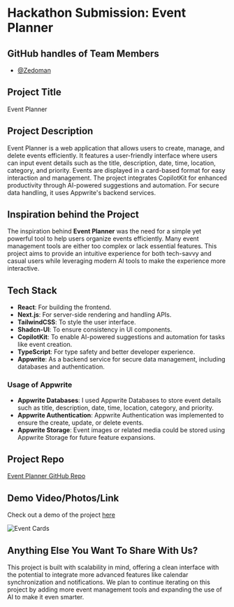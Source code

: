 # Hackathon Submission: Event Planner

## GitHub handles of Team Members  
- [@Zedoman](https://github.com/Zedoman)

## Project Title
Event Planner

## Project Description    
Event Planner is a web application that allows users to create, manage, and delete events efficiently. It features a user-friendly interface where users can input event details such as the title, description, date, time, location, category, and priority. Events are displayed in a card-based format for easy interaction and management. The project integrates CopilotKit for enhanced productivity through AI-powered suggestions and automation. For secure data handling, it uses Appwrite's backend services.

## Inspiration behind the Project  
The inspiration behind **Event Planner** was the need for a simple yet powerful tool to help users organize events efficiently. Many event management tools are either too complex or lack essential features. This project aims to provide an intuitive experience for both tech-savvy and casual users while leveraging modern AI tools to make the experience more interactive.

## Tech Stack    
- **React**: For building the frontend.
- **Next.js**: For server-side rendering and handling APIs.
- **TailwindCSS**: To style the user interface.
- **Shadcn-UI**: To ensure consistency in UI components.
- **CopilotKit**: To enable AI-powered suggestions and automation for tasks like event creation.
- **TypeScript**: For type safety and better developer experience.
- **Appwrite**: As a backend service for secure data management, including databases and authentication.

### Usage of Appwrite
- **Appwrite Databases**: I used Appwrite Databases to store event details such as title, description, date, time, location, category, and priority.
- **Appwrite Authentication**: Appwrite Authentication was implemented to ensure the create, update, or delete events.
- **Appwrite Storage**: Event images or related media could be stored using Appwrite Storage for future feature expansions.

## Project Repo  
[Event Planner GitHub Repo](https://github.com/Zedoman/Event-Planner)

## Demo Video/Photos/Link
Check out a demo of the project [here]() 

![Event Cards](https://link-to-screenshot.com)

## Anything Else You Want To Share With Us?
This project is built with scalability in mind, offering a clean interface with the potential to integrate more advanced features like calendar synchronization and notifications. We plan to continue iterating on this project by adding more event management tools and expanding the use of AI to make it even smarter.
